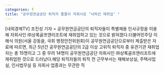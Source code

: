 ```yaml
---
categories: f
title: "공무원연금공단 퇴직자 줄줄이 자회사로 ‘낙하산 재취업’ "
---
```

[내외경제TV] 조진성 기자 = 공무원연금공단의 퇴직자들이 특별채용 인사규정을 이용해 자회사인 ㈜상록골프앤리조트에 재취업하고 있는 것으로 밝혀졌다.더불어민주당 이해식 의원(서울 강동을, 국회 행정안전위원회)이 공무원연금공단으로부터 제출받은 자료에 따르면, 최근 5년간 공무원연금공단의 2급 이상 고위직 퇴직자 중 유관기관 재취업자는 총 15명이고 그 중 무려 14명이 공무원연금공단 자회사인 ㈜상록골프앤리조트에 재취업한 것으로 드러났다.해당 퇴직자들의 퇴직 전 근무부서는 재해보상실, 주택사업실, 인사법무실 등 자회사 업종과는 무관한 직